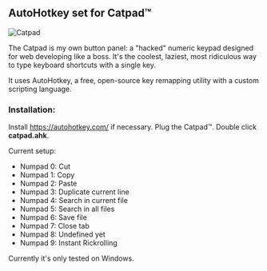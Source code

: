 ## AutoHotkey set for Catpad™

![Catpad](https://patopitaluga.github.io/catpad/catpad.jpg)

The Catpad is my own button panel: a "hacked" numeric keypad designed for web developing like a boss. It's the coolest, laziest, most ridiculous way to type keyboard shortcuts with a single key.

It uses AutoHotkey, a free, open-source key remapping utility with a custom scripting language.

### Installation:
Install https://autohotkey.com/ if necessary.
Plug the Catpad™. Double click **catpad.ahk**.

Current setup:

* Numpad 0: Cut
* Numpad 1: Copy
* Numpad 2: Paste
* Numpad 3: Duplicate current line
* Numpad 4: Search in current file
* Numpad 5: Search in all files
* Numpad 6: Save file
* Numpad 7: Close tab
* Numpad 8: Undefined yet
* Numpad 9: Instant Rickrolling

Currently it's only tested on Windows.
